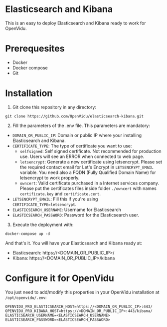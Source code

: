 # Elasticsearch and Kibana

This is an easy to deploy Elasticsearch and Kibana ready to work for OpenVidu.

# Prerequesites

- Docker
- Docker compose
- Git

# Installation

1. Git clone this repository in any directory:

```
git clone https://github.com/OpenVidu/elasticsearch-kibana.git
```

2. Fill the parameters of the .env file. This parameters are mandatory:

- `DOMAIN_OR_PUBLIC_IP`: Domain or public IP where your installing Elasticsearch and Kibana.
- `CERTIFICATE_TYPE`: The type of certificate you want to use:
    - `selfsigned`: Self signed certificate. Not recommended for production use. Users will see an ERROR when connected to web page.
    - `letsencrypt`: Generate a new certificate using letsencrypt. Please set the required contact email for Let's Encrypt in `LETSENCRYPT_EMAIL` variable. 
    You need also a FQDN (Fully Qualified Domain Name) for letsencrypt to work properly.
    - `owncert`: Valid certificate purchased in a Internet services company. Please put the certificates files inside folder `./owncert` with names `certificate.key` and `certificate.cert`.
- `LETSENCRYPT_EMAIL`: Fill this if you're using `CERTIFICATE_TYPE=letsencrypt`.
- `ELASTICSEARCH_USERNAME`: Username for Elasticsearch
- `ELASTICSEARCH_PASSWORD`: Password for the Elasticsearch user.

3. Execute the deployment with:

```
docker-compose up -d
```

And that's it. You will have your Elasticsearch and Kibana ready at:

- Elasticsearch: https://<DOMAIN_OR_PUBLIC_IP>/
- Kibana: https://<DOMAIN_OR_PUBLIC_IP>/kibana

# Configure it for OpenVidu

You just need to add/modify this properties in your OpenVidu installation at `/opt/openvidu/.env`:

```
OPENVIDU_PRO_ELASTICSEARCH_HOST=https://<DOMAIN_OR_PUBLIC_IP>:443/
OPENVIDU_PRO_KIBANA_HOST=https://<DOMAIN_OR_PUBLIC_IP>:443/kibana/
ELASTICSEARCH_USERNAME=<ELASTICSEARCH_USERNAME>
ELASTICSEARCH_PASSWORD=<ELASTICSEARCH_PASSWORD>
```